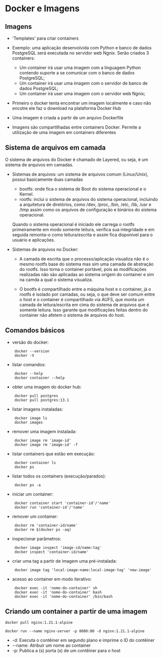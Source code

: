 # Docker e Imagens

## Imagens

 - 'Templates' para criar containers

 - Exemplo: uma aplicação desenvolvida com Python e banco de dados PostgreSQL será executada no servidor web Ngnix.
 Serão criados 3 containers:
    - Um container irá usar uma imagem com a linguagem Python contendo suporte a se comunicar com o banco de dados
    PostgreSQL;
    - Um container irá usar uma imagem com o servidor de banco de dados PostgreSQL;
    - Um container irá user uma imagem com o servidor web Ngnix;

 - Primeiro o docker tenta encontrar um imagem localmente e caso não encotre ele faz o download na plataforma
 Docker Hub

 - Uma imagem é criada a partir de um arquivo Dockerfile

 - Imagens são compartilhadas entre containers Docker. Permite a utilização de uma imagem em containers diferentes

## Sistema de arquivos em camada

O sistema de arquivos do Docker é chamado de Layered, ou seja, é um sistema de arquivos em camadas.

 - Sistemas de arquivos: um sistema de arquivos comum (Linux/Unix), possui basicamente duas camadas

    - bootfs: onde fica o sistema de Boot do sistema operacional e o Kernel.
    - rootfs: inclui o sistema de arquivos do sistema operacional, incluindo a arquitetura de diretórios, como
    /dev, /proc, /bin, /etc, /lib, /usr e /tmp assim como os arquivos de configuração e binários do sistema
    operacional.

    Quando o sistema operacional é iniciado ele carrega o rootfs primeiramente em modo somente leitura, verifica 
    sua integridade e em seguida remonta-o como leitura/escrita e assim fica disponível para o usuário e 
    aplicações.

 - Sistemas de arquivos no Docker:

    - A camada de escrita que o processo/aplicação visualiza não é o mesmo rootfs base do sistema mas sim uma
    camada de abstração do rootfs. Isso torna o container portável, pois as modificações realizadas não são 
    aplicadas ao sistema origem do container e sim na camda a qual o sistema visualiza.

    - O bootfs é compartilhado entre a máquina host e o container, já o rootfs é isolado por camadas, ou seja, o
    que deve ser comum entre o host e o container é compartilhado via AUFS, que monta um camada de leitura/escrita
    em cima do sistema de arquivos que é somente leitura. Isso garante que modificações feitas dentro do container
    não afetem o sistema de arquivos do host.

## Comandos básicos

 - versão do docker:

        docker --version
        docker -V

 - listar comandos:

        docker --help
        docker container --help

 - obter uma imagem do docker hub:

        docker pull postgres
        docker pull postgres:13.1

 - listar imagens instaladas:

        docker image ls
        docker images

 - remover uma imagem instalada:

        docker image rm 'image-id'
        docker image rm 'image-id' -f

 - listar containers que estão em execução:

        docker container ls
        docker ps

 - listar todos os containers (execução/parados):

        docker ps -a

 - iniciar um container:

        docker container start 'container-id'/'name'
        docker run 'container-id'/'name'

 - remover um container:

        docker rm 'container-id/name'
        docker rm $(docker ps -aq)

 - inspecionar parâmetros:

        docker image inspect 'image-id/name:tag'
        docker inspect 'container-id/name'

 - criar uma tag a partir de imagem uma pré-instalada:

        docker image tag 'local-image-name:local-image-tag' 'new-image'

 - acesso ao container em modo iterativo:

        docker exec -it 'nome-do-container' sh
        docker exec -it 'nome-do-container' bash
        docker exec -it 'nome-do-container' /bin/bash

## Criando um container a partir de uma imagem

    docker pull nginx:1.21.1-alpine

    docker run --name nginx-server -p 8080:80 -d nginx:1.21.1-alpine

 - -d: Executa o contêiner em segundo plano e imprime o ID do contêiner
 - --name: Atribuir um nome ao container
 - -p: Publica a (s) porta (s) de um contêiner para o host

